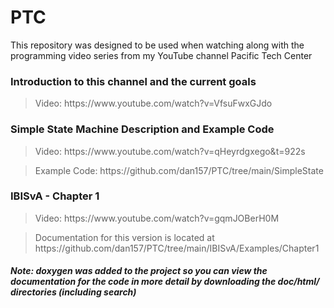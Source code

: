 # PTC
This repository was designed to be used when watching along with the programming video series from my YouTube channel Pacific Tech Center

<H3>Introduction to this channel and the current goals</H3>
<blockquote>Video: https://www.youtube.com/watch?v=VfsuFwxGJdo</blockquote>
  
<H3>Simple State Machine Description and Example Code</H3>
<blockquote>Video: https://www.youtube.com/watch?v=qHeyrdgxego&t=922s</blockquote>
<blockquote>Example Code: https://github.com/dan157/PTC/tree/main/SimpleState</blockquote>

<H3>IBISvA - Chapter 1</H3>
<blockquote>Video: https://www.youtube.com/watch?v=gqmJOBerH0M</blockquote>
<blockquote>Documentation for this version is located at https://github.com/dan157/PTC/tree/main/IBISvA/Examples/Chapter1</blockquote>

<H5>Note: doxygen was added to the project so you can view the documentation for the code in more detail by downloading the doc/html/ directories (including search)</H5>
